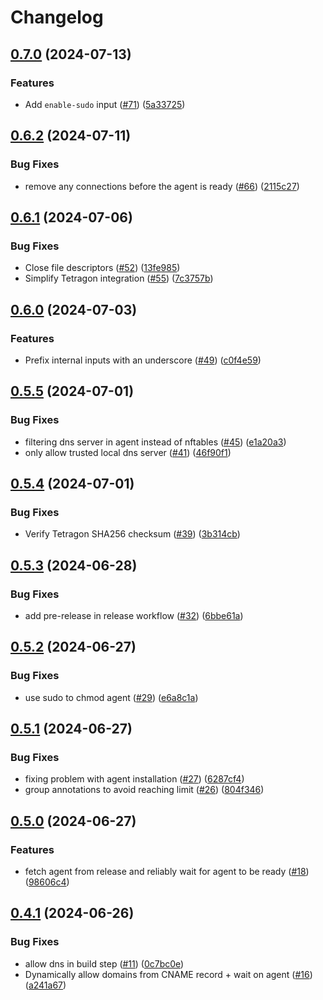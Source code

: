 # Changelog

## [0.7.0](https://github.com/bullfrogsec/bullfrog/compare/v0.6.2...v0.7.0) (2024-07-13)


### Features

* Add `enable-sudo` input ([#71](https://github.com/bullfrogsec/bullfrog/issues/71)) ([5a33725](https://github.com/bullfrogsec/bullfrog/commit/5a3372537f0c8c521cb794a1e08da54b57ec27cc))

## [0.6.2](https://github.com/bullfrogsec/bullfrog/compare/v0.6.1...v0.6.2) (2024-07-11)


### Bug Fixes

* remove any connections before the agent is ready ([#66](https://github.com/bullfrogsec/bullfrog/issues/66)) ([2115c27](https://github.com/bullfrogsec/bullfrog/commit/2115c2767410077d4c578523f63ce697f7298217))

## [0.6.1](https://github.com/bullfrogsec/bullfrog/compare/v0.6.0...v0.6.1) (2024-07-06)


### Bug Fixes

* Close file descriptors ([#52](https://github.com/bullfrogsec/bullfrog/issues/52)) ([13fe985](https://github.com/bullfrogsec/bullfrog/commit/13fe98528ceb3c2eff19a4983d89bc3e61131a82))
* Simplify Tetragon integration ([#55](https://github.com/bullfrogsec/bullfrog/issues/55)) ([7c3757b](https://github.com/bullfrogsec/bullfrog/commit/7c3757b03e3f98d577adddd7b6b9f2f5b018c73b))

## [0.6.0](https://github.com/bullfrogsec/bullfrog/compare/v0.5.5...v0.6.0) (2024-07-03)


### Features

* Prefix internal inputs with an underscore ([#49](https://github.com/bullfrogsec/bullfrog/issues/49)) ([c0f4e59](https://github.com/bullfrogsec/bullfrog/commit/c0f4e59dcab9ac92154f5e4c9a097fb1553af557))

## [0.5.5](https://github.com/bullfrogsec/bullfrog/compare/v0.5.4...v0.5.5) (2024-07-01)


### Bug Fixes

* filtering dns server in agent instead of nftables ([#45](https://github.com/bullfrogsec/bullfrog/issues/45)) ([e1a20a3](https://github.com/bullfrogsec/bullfrog/commit/e1a20a3e2a0c0641dff8ae34f92fb2e8acb722e9))
* only allow trusted local dns server ([#41](https://github.com/bullfrogsec/bullfrog/issues/41)) ([46f90f1](https://github.com/bullfrogsec/bullfrog/commit/46f90f18b7ee65240e346a60f0d0323002ab09aa))

## [0.5.4](https://github.com/bullfrogsec/bullfrog/compare/v0.5.3...v0.5.4) (2024-07-01)


### Bug Fixes

* Verify Tetragon SHA256 checksum ([#39](https://github.com/bullfrogsec/bullfrog/issues/39)) ([3b314cb](https://github.com/bullfrogsec/bullfrog/commit/3b314cb4acd3ada8f2d6fc9fbf2e64100509d3ec))

## [0.5.3](https://github.com/bullfrogsec/bullfrog/compare/v0.5.2...v0.5.3) (2024-06-28)


### Bug Fixes

* add pre-release in release workflow ([#32](https://github.com/bullfrogsec/bullfrog/issues/32)) ([6bbe61a](https://github.com/bullfrogsec/bullfrog/commit/6bbe61a073fb0eb168fd79ce5575e3b86f76bd5e))

## [0.5.2](https://github.com/bullfrogsec/bullfrog/compare/v0.5.1...v0.5.2) (2024-06-27)


### Bug Fixes

* use sudo to chmod agent ([#29](https://github.com/bullfrogsec/bullfrog/issues/29)) ([e6a8c1a](https://github.com/bullfrogsec/bullfrog/commit/e6a8c1a2ef6fe5b233781995e6e46c680e3dcc13))

## [0.5.1](https://github.com/bullfrogsec/bullfrog/compare/v0.5.0...v0.5.1) (2024-06-27)


### Bug Fixes

* fixing problem with agent installation ([#27](https://github.com/bullfrogsec/bullfrog/issues/27)) ([6287cf4](https://github.com/bullfrogsec/bullfrog/commit/6287cf455f993c8b4a1874eaf82520d7643b2f75))
* group annotations to avoid reaching limit ([#26](https://github.com/bullfrogsec/bullfrog/issues/26)) ([804f346](https://github.com/bullfrogsec/bullfrog/commit/804f346cfeebd7d234bbee61b2784501e164d00a))

## [0.5.0](https://github.com/bullfrogsec/bullfrog/compare/v0.4.1...v0.5.0) (2024-06-27)


### Features

* fetch agent from release and reliably wait for agent to be ready ([#18](https://github.com/bullfrogsec/bullfrog/issues/18)) ([98606c4](https://github.com/bullfrogsec/bullfrog/commit/98606c47408f749b09a1c2c65f9d46dbd4aa7a08))

## [0.4.1](https://github.com/bullfrogsec/bullfrog/compare/v0.4.0...v0.4.1) (2024-06-26)


### Bug Fixes

* allow dns in build step ([#11](https://github.com/bullfrogsec/bullfrog/issues/11)) ([0c7bc0e](https://github.com/bullfrogsec/bullfrog/commit/0c7bc0e45814594f0e965b03008816d3adfafde9))
* Dynamically allow domains from CNAME record + wait on agent ([#16](https://github.com/bullfrogsec/bullfrog/issues/16)) ([a241a67](https://github.com/bullfrogsec/bullfrog/commit/a241a6749ad41a69ddde1b16d80027509d1c9fce))
